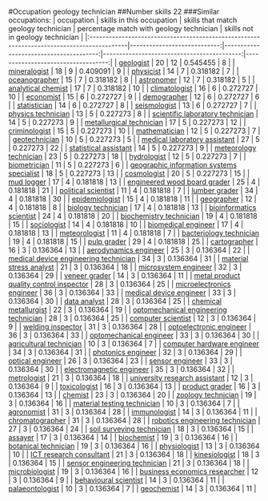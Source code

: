 #Occupation geology technician
##Number skills 22
###Similar occupations:
| occupation                                                                                |   skills in this occupation |   skills that match geology technician |   percentage match with geology technician |   skills not in geology technician |
|:------------------------------------------------------------------------------------------|----------------------------:|---------------------------------------:|-------------------------------------------:|-----------------------------------:|
| [geologist](geologist.md)                                                                 |                          20 |                                     12 |                                   0.545455 |                                  8 |
| [mineralogist](mineralogist.md)                                                           |                          18 |                                      9 |                                   0.409091 |                                  9 |
| [physicist](physicist.md)                                                                 |                          14 |                                      7 |                                   0.318182 |                                  7 |
| [oceanographer](oceanographer.md)                                                         |                          15 |                                      7 |                                   0.318182 |                                  8 |
| [astronomer](astronomer.md)                                                               |                          12 |                                      7 |                                   0.318182 |                                  5 |
| [analytical chemist](analytical_chemist.md)                                               |                          17 |                                      7 |                                   0.318182 |                                 10 |
| [climatologist](climatologist.md)                                                         |                          16 |                                      6 |                                   0.272727 |                                 10 |
| [economist](economist.md)                                                                 |                          15 |                                      6 |                                   0.272727 |                                  9 |
| [demographer](demographer.md)                                                             |                          12 |                                      6 |                                   0.272727 |                                  6 |
| [statistician](statistician.md)                                                           |                          14 |                                      6 |                                   0.272727 |                                  8 |
| [seismologist](seismologist.md)                                                           |                          13 |                                      6 |                                   0.272727 |                                  7 |
| [physics technician](physics_technician.md)                                               |                          13 |                                      5 |                                   0.227273 |                                  8 |
| [scientific laboratory technician](scientific_laboratory_technician.md)                   |                          14 |                                      5 |                                   0.227273 |                                  9 |
| [metallurgical technician](metallurgical_technician.md)                                   |                          17 |                                      5 |                                   0.227273 |                                 12 |
| [criminologist](criminologist.md)                                                         |                          15 |                                      5 |                                   0.227273 |                                 10 |
| [mathematician](mathematician.md)                                                         |                          12 |                                      5 |                                   0.227273 |                                  7 |
| [geotechnician](geotechnician.md)                                                         |                          10 |                                      5 |                                   0.227273 |                                  5 |
| [medical laboratory assistant](medical_laboratory_assistant.md)                           |                          27 |                                      5 |                                   0.227273 |                                 22 |
| [statistical assistant](statistical_assistant.md)                                         |                          14 |                                      5 |                                   0.227273 |                                  9 |
| [meteorology technician](meteorology_technician.md)                                       |                          23 |                                      5 |                                   0.227273 |                                 18 |
| [hydrologist](hydrologist.md)                                                             |                          12 |                                      5 |                                   0.227273 |                                  7 |
| [biometrician](biometrician.md)                                                           |                          11 |                                      5 |                                   0.227273 |                                  6 |
| [geographic information systems specialist](geographic_information_systems_specialist.md) |                          18 |                                      5 |                                   0.227273 |                                 13 |
| [cosmologist](cosmologist.md)                                                             |                          20 |                                      5 |                                   0.227273 |                                 15 |
| [mud logger](mud_logger.md)                                                               |                          17 |                                      4 |                                   0.181818 |                                 13 |
| [engineered wood board grader](engineered_wood_board_grader.md)                           |                          25 |                                      4 |                                   0.181818 |                                 21 |
| [political scientist](political_scientist.md)                                             |                          11 |                                      4 |                                   0.181818 |                                  7 |
| [lumber grader](lumber_grader.md)                                                         |                          34 |                                      4 |                                   0.181818 |                                 30 |
| [epidemiologist](epidemiologist.md)                                                       |                          15 |                                      4 |                                   0.181818 |                                 11 |
| [geographer](geographer.md)                                                               |                          12 |                                      4 |                                   0.181818 |                                  8 |
| [biology technician](biology_technician.md)                                               |                          17 |                                      4 |                                   0.181818 |                                 13 |
| [bioinformatics scientist](bioinformatics_scientist.md)                                   |                          24 |                                      4 |                                   0.181818 |                                 20 |
| [biochemistry technician](biochemistry_technician.md)                                     |                          19 |                                      4 |                                   0.181818 |                                 15 |
| [sociologist](sociologist.md)                                                             |                          14 |                                      4 |                                   0.181818 |                                 10 |
| [biomedical engineer](biomedical_engineer.md)                                             |                          17 |                                      4 |                                   0.181818 |                                 13 |
| [meteorologist](meteorologist.md)                                                         |                          11 |                                      4 |                                   0.181818 |                                  7 |
| [bacteriology technician](bacteriology_technician.md)                                     |                          19 |                                      4 |                                   0.181818 |                                 15 |
| [pulp grader](pulp_grader.md)                                                             |                          29 |                                      4 |                                   0.181818 |                                 25 |
| [cartographer](cartographer.md)                                                           |                          16 |                                      3 |                                   0.136364 |                                 13 |
| [aerodynamics engineer](aerodynamics_engineer.md)                                         |                          25 |                                      3 |                                   0.136364 |                                 22 |
| [medical device engineering technician](medical_device_engineering_technician.md)         |                          34 |                                      3 |                                   0.136364 |                                 31 |
| [material stress analyst](material_stress_analyst.md)                                     |                          21 |                                      3 |                                   0.136364 |                                 18 |
| [microsystem engineer](microsystem_engineer.md)                                           |                          32 |                                      3 |                                   0.136364 |                                 29 |
| [veneer grader](veneer_grader.md)                                                         |                          14 |                                      3 |                                   0.136364 |                                 11 |
| [metal product quality control inspector](metal_product_quality_control_inspector.md)     |                          28 |                                      3 |                                   0.136364 |                                 25 |
| [microelectronics engineer](microelectronics_engineer.md)                                 |                          36 |                                      3 |                                   0.136364 |                                 33 |
| [medical device engineer](medical_device_engineer.md)                                     |                          33 |                                      3 |                                   0.136364 |                                 30 |
| [data analyst](data_analyst.md)                                                           |                          28 |                                      3 |                                   0.136364 |                                 25 |
| [chemical metallurgist](chemical_metallurgist.md)                                         |                          22 |                                      3 |                                   0.136364 |                                 19 |
| [optomechanical engineering technician](optomechanical_engineering_technician.md)         |                          28 |                                      3 |                                   0.136364 |                                 25 |
| [computer scientist](computer_scientist.md)                                               |                          12 |                                      3 |                                   0.136364 |                                  9 |
| [welding inspector](welding_inspector.md)                                                 |                          31 |                                      3 |                                   0.136364 |                                 28 |
| [optoelectronic engineer](optoelectronic_engineer.md)                                     |                          36 |                                      3 |                                   0.136364 |                                 33 |
| [optomechanical engineer](optomechanical_engineer.md)                                     |                          33 |                                      3 |                                   0.136364 |                                 30 |
| [agricultural technician](agricultural_technician.md)                                     |                          10 |                                      3 |                                   0.136364 |                                  7 |
| [computer hardware engineer](computer_hardware_engineer.md)                               |                          34 |                                      3 |                                   0.136364 |                                 31 |
| [photonics engineer](photonics_engineer.md)                                               |                          32 |                                      3 |                                   0.136364 |                                 29 |
| [optical engineer](optical_engineer.md)                                                   |                          26 |                                      3 |                                   0.136364 |                                 23 |
| [sensor engineer](sensor_engineer.md)                                                     |                          33 |                                      3 |                                   0.136364 |                                 30 |
| [electromagnetic engineer](electromagnetic_engineer.md)                                   |                          35 |                                      3 |                                   0.136364 |                                 32 |
| [metrologist](metrologist.md)                                                             |                          21 |                                      3 |                                   0.136364 |                                 18 |
| [university research assistant](university_research_assistant.md)                         |                          12 |                                      3 |                                   0.136364 |                                  9 |
| [toxicologist](toxicologist.md)                                                           |                          16 |                                      3 |                                   0.136364 |                                 13 |
| [product grader](product_grader.md)                                                       |                          16 |                                      3 |                                   0.136364 |                                 13 |
| [chemist](chemist.md)                                                                     |                          23 |                                      3 |                                   0.136364 |                                 20 |
| [zoology technician](zoology_technician.md)                                               |                          19 |                                      3 |                                   0.136364 |                                 16 |
| [material testing technician](material_testing_technician.md)                             |                          10 |                                      3 |                                   0.136364 |                                  7 |
| [agronomist](agronomist.md)                                                               |                          31 |                                      3 |                                   0.136364 |                                 28 |
| [immunologist](immunologist.md)                                                           |                          14 |                                      3 |                                   0.136364 |                                 11 |
| [chromatographer](chromatographer.md)                                                     |                          31 |                                      3 |                                   0.136364 |                                 28 |
| [robotics engineering technician](robotics_engineering_technician.md)                     |                          27 |                                      3 |                                   0.136364 |                                 24 |
| [soil surveying technician](soil_surveying_technician.md)                                 |                          18 |                                      3 |                                   0.136364 |                                 15 |
| [assayer](assayer.md)                                                                     |                          17 |                                      3 |                                   0.136364 |                                 14 |
| [biochemist](biochemist.md)                                                               |                          19 |                                      3 |                                   0.136364 |                                 16 |
| [botanical technician](botanical_technician.md)                                           |                          19 |                                      3 |                                   0.136364 |                                 16 |
| [physiologist](physiologist.md)                                                           |                          13 |                                      3 |                                   0.136364 |                                 10 |
| [ICT research consultant](ICT_research_consultant.md)                                     |                          21 |                                      3 |                                   0.136364 |                                 18 |
| [kinesiologist](kinesiologist.md)                                                         |                          18 |                                      3 |                                   0.136364 |                                 15 |
| [sensor engineering technician](sensor_engineering_technician.md)                         |                          21 |                                      3 |                                   0.136364 |                                 18 |
| [microbiologist](microbiologist.md)                                                       |                          19 |                                      3 |                                   0.136364 |                                 16 |
| [business economics researcher](business_economics_researcher.md)                         |                          12 |                                      3 |                                   0.136364 |                                  9 |
| [behavioural scientist](behavioural_scientist.md)                                         |                          14 |                                      3 |                                   0.136364 |                                 11 |
| [palaeontologist](palaeontologist.md)                                                     |                          10 |                                      3 |                                   0.136364 |                                  7 |
| [geochemist](geochemist.md)                                                               |                          14 |                                      3 |                                   0.136364 |                                 11 |

